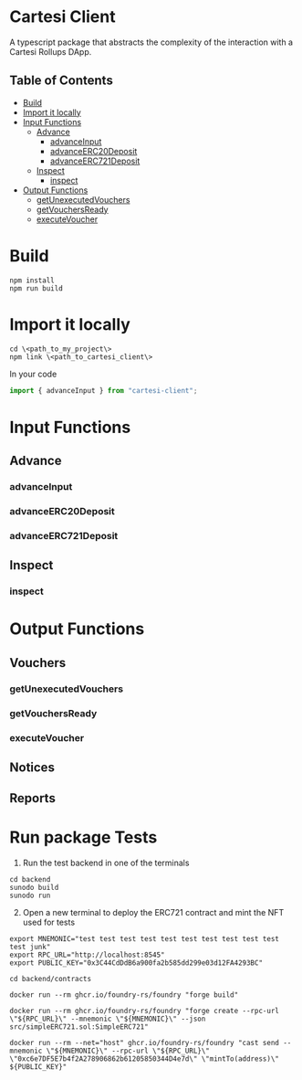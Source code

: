 # Cartesi Client
A typescript package that abstracts the complexity of the interaction with a Cartesi Rollups DApp.

## Table of Contents
- [Build](#build)
- [Import it locally](#import-it-locally)
- [Input Functions](#input-functions)
    - [Advance](#advance)
        - [advanceInput](#advanceinput)
        - [advanceERC20Deposit](#advanceerc20deposit)
        - [advanceERC721Deposit](#advanceerc721deposit)
    - [Inspect](#inspect)
        - [inspect](#inspect-1)
- [Output Functions](#output-functions)
    - [getUnexecutedVouchers](#getUnexecutedVouchers)
    - [getVouchersReady](#getVouchersReady)
    - [executeVoucher](#executeVoucher)

# Build
```shell
npm install
npm run build
```

# Import it locally
```shell
cd \<path_to_my_project\>
npm link \<path_to_cartesi_client\>
```
In your code
```typescript
import { advanceInput } from "cartesi-client";
```
# Input Functions
## Advance
### advanceInput
### advanceERC20Deposit
### advanceERC721Deposit
## Inspect
### inspect

# Output Functions
## Vouchers
### getUnexecutedVouchers
### getVouchersReady
### executeVoucher
## Notices
## Reports

# Run package Tests

1. Run the test backend in one of the terminals
```shell
cd backend
sunodo build
sunodo run
```

2. Open a new terminal to deploy the ERC721 contract and mint the NFT used for tests
```shell
export MNEMONIC="test test test test test test test test test test test junk"
export RPC_URL="http://localhost:8545"
export PUBLIC_KEY="0x3C44CdDdB6a900fa2b585dd299e03d12FA4293BC"
```

```shell
cd backend/contracts
```

```shell
docker run --rm ghcr.io/foundry-rs/foundry "forge build"
```

```shell
docker run --rm ghcr.io/foundry-rs/foundry "forge create --rpc-url \"${RPC_URL}\" --mnemonic \"${MNEMONIC}\" --json src/simpleERC721.sol:SimpleERC721"
```

```shell
docker run --rm --net="host" ghcr.io/foundry-rs/foundry "cast send --mnemonic \"${MNEMONIC}\" --rpc-url \"${RPC_URL}\" \"0xc6e7DF5E7b4f2A278906862b61205850344D4e7d\" \"mintTo(address)\" ${PUBLIC_KEY}"
```
